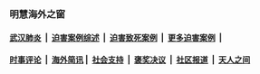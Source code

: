 
### 明慧海外之窗

####  [武汉肺炎](indexes/365.md?t=06091501) &nbsp;|&nbsp;  [迫害案例综述](indexes/328.md?t=06091501) &nbsp;|&nbsp; [迫害致死案例](indexes/277.md?t=06091501)  &nbsp;|&nbsp; [更多迫害案例](indexes/81.md?t=06091501)  &nbsp;|&nbsp; 
####  [时事评论](indexes/19.md?t=06091501) &nbsp;|&nbsp; [海外简讯](indexes/245.md?t=06091501)&nbsp;|&nbsp;  [社会支持](indexes/140.md?t=06091501) &nbsp;|&nbsp; [褒奖决议](indexes/282.md?t=06091501) &nbsp;|&nbsp; [社区报道](indexes/91.md?t=06091501)  &nbsp;|&nbsp; [天人之间](indexes/78.md?t=06091501) 


